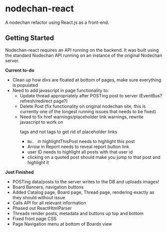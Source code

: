 # nodechan-react
A nodechan refactor using React.js as a front-end.

## Getting Started
Nodechan-react requires an API running on the backend. It was built using the standard Nodechan API running on an instance of the original Nodechan server.

**Current to-do**

+ Clean up how divs are floated at bottom of pages, make sure everything is populated
+ Need to add javascript in page functionality to:
    + Update thread appropriately after POSTing post to server (EventBus? refresh/redirect page?)
    + Delete Post (fix functionality on original nodechan site, this is currently one of the longest running issues that needs to be fixed)
    + Need to fix href warnings/placeholder link warnings, rewrite javascript to work on <p> tags and not </a> tags to get rid of placeholder links
        + `No. ` in highlightThisPost needs to highlight this post
        + Arrow in Report needs to reveal report button link
        + user ID needs to highlight all posts with that user id
        + clicking on a quoted post should make you jump to that post and highlight it

**Just Finished**

+ POSTing data/posts to the server writes to the DB and uploads images!
+ Board Banners, navigation buttons
+ Added Catalog page, Board page, Thread page, rendering exactly as they should without issue
+ Calls API for all relevant information
+ Phased out ReactHtmlParser
+ Threads render posts, metadata and buttons up top and bottom
+ Fixed front page CSS
+ Page Navigation menu at bottom of Boards view
